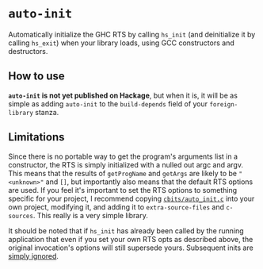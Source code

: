 # `auto-init`

Automatically initialize the GHC RTS by calling `hs_init` (and deinitialize it by calling `hs_exit`) when your library loads, using GCC constructors and destructors.

## How to use

**`auto-init` is not yet published on Hackage**, but when it is, it will be as simple as adding `auto-init` to the `build-depends` field of your `foreign-library` stanza.

## Limitations

Since there is no portable way to get the program's arguments list in a constructor, the RTS is simply initialized with a nulled out argc and argv. This means that the results of `getProgName` and `getArgs` are likely to be `"<unknown>"` and `[]`, but importantly also means that the default RTS options are used. If you feel it's important to set the RTS options to something specific for your project, I recommend copying [`cbits/auto_init.c`](cbits/auto_init.c) into your own project, modifying it, and adding it to `extra-source-files` and `c-sources`. This really is a very simple library.

It should be noted that if `hs_init` has already been called by the running application that even if you set your own RTS opts as described above, the original invocation's options will still supersede yours. Subsequent inits are [simply ignored](https://github.com/ghc/ghc/blob/24d373a69c17d11da42c7fdc93efd4c17bd3f2c7/rts/RtsStartup.c#L248-L251).
